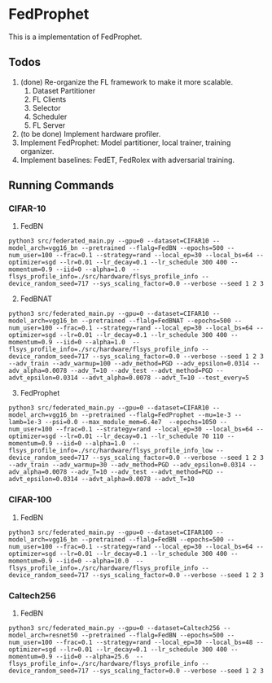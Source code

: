 # FedProphet

This is a implementation of FedProphet.

## Todos
1. (done) Re-organize the FL framework to make it more scalable.
    1. Dataset Partitioner
    2. FL Clients
    3. Selector
    4. Scheduler
    5. FL Server
2. (to be done) Implement hardware profiler.
3. Implement FedProphet: Model partitioner, local trainer, training organizer.
4. Implement baselines: FedET, FedRolex with adversarial training.

## Running Commands

### CIFAR-10

1. FedBN
```shell
python3 src/federated_main.py --gpu=0 --dataset=CIFAR10 --model_arch=vgg16_bn --pretrained --flalg=FedBN --epochs=500 --num_user=100 --frac=0.1 --strategy=rand --local_ep=30 --local_bs=64 --optimizer=sgd --lr=0.01 --lr_decay=0.1 --lr_schedule 300 400 --momentum=0.9 --iid=0 --alpha=1.0  --flsys_profile_info=./src/hardware/flsys_profile_info --device_random_seed=717 --sys_scaling_factor=0.0 --verbose --seed 1 2 3
```

2. FedBNAT
```shell
python3 src/federated_main.py --gpu=0 --dataset=CIFAR10 --model_arch=vgg16_bn --pretrained --flalg=FedBNAT --epochs=500 --num_user=100 --frac=0.1 --strategy=rand --local_ep=30 --local_bs=64 --optimizer=sgd --lr=0.01 --lr_decay=0.1 --lr_schedule 300 400 --momentum=0.9 --iid=0 --alpha=1.0  --flsys_profile_info=./src/hardware/flsys_profile_info --device_random_seed=717 --sys_scaling_factor=0.0 --verbose --seed 1 2 3 --adv_train --adv_warmup=100 --adv_method=PGD --adv_epsilon=0.0314 --adv_alpha=0.0078 --adv_T=10 --adv_test --advt_method=PGD --advt_epsilon=0.0314 --advt_alpha=0.0078 --advt_T=10 --test_every=5
```

3. FedProphet
```shell
python3 src/federated_main.py --gpu=0 --dataset=CIFAR10 --model_arch=vgg16_bn --pretrained --flalg=FedProphet --mu=1e-3 --lamb=1e-3 --psi=0.0 --max_module_mem=6.4e7  --epochs=1050 --num_user=100 --frac=0.1 --strategy=rand --local_ep=30 --local_bs=64 --optimizer=sgd --lr=0.01 --lr_decay=0.1 --lr_schedule 70 110 --momentum=0.9 --iid=0 --alpha=1.0  --flsys_profile_info=./src/hardware/flsys_profile_info_low --device_random_seed=717 --sys_scaling_factor=0.0 --verbose --seed 1 2 3 --adv_train --adv_warmup=30 --adv_method=PGD --adv_epsilon=0.0314 --adv_alpha=0.0078 --adv_T=10 --adv_test --advt_method=PGD --advt_epsilon=0.0314 --advt_alpha=0.0078 --advt_T=10
```

### CIFAR-100
1. FedBN
```shell
python3 src/federated_main.py --gpu=0 --dataset=CIFAR100 --model_arch=vgg16_bn --pretrained --flalg=FedBN --epochs=500 --num_user=100 --frac=0.1 --strategy=rand --local_ep=30 --local_bs=64 --optimizer=sgd --lr=0.01 --lr_decay=0.1 --lr_schedule 300 400 --momentum=0.9 --iid=0 --alpha=10.0  --flsys_profile_info=./src/hardware/flsys_profile_info --device_random_seed=717 --sys_scaling_factor=0.0 --verbose --seed 1 2 3
```

### Caltech256
1. FedBN
```shell
python3 src/federated_main.py --gpu=0 --dataset=Caltech256 --model_arch=resnet50 --pretrained --flalg=FedBN --epochs=500 --num_user=100 --frac=0.1 --strategy=rand --local_ep=30 --local_bs=48 --optimizer=sgd --lr=0.01 --lr_decay=0.1 --lr_schedule 300 400 --momentum=0.9 --iid=0 --alpha=25.6  --flsys_profile_info=./src/hardware/flsys_profile_info --device_random_seed=717 --sys_scaling_factor=0.0 --verbose --seed 1 2 3
```